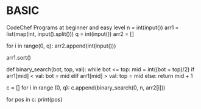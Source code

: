 # BASIC
CodeChef Programs at beginner and easy level
n = int(input())
arr1 = list(map(int, input().split()))
q = int(input())
arr2 = []
 
for i in range(0, q):
    arr2.append(int(input()))
 
arr1.sort()
 
def binary_search(bot, top, val):
    while bot <= top:
        mid = int((bot + top)/2)
        if arr1[mid] < val:
            bot = mid
        elif arr1[mid] > val:
            top = mid
        else:
            return mid + 1
 
c = []
for i in range (0, q):
    c.append(binary_search(0, n, arr2[i]))
 
for pos in c:
    print(pos)
